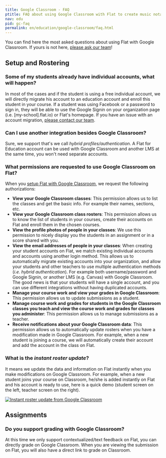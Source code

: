 ```yaml
---
title: Google Classroom - FAQ
ptitle: FAQ about using Google Classroom with Flat to create music notation assignments
nav: edu
pid: gc-faq
permalink: en/education/google-classroom/faq.html
---
```


You can find here the most asked questions about using Flat with Google Classroom. If yours is not here, [please ask our team](https://flat.io/support)!

## Setup and Rostering

### Some of my students already have individual accounts, what will happen?

In most of the cases and if the student is using a free individual account, we will directly migrate his account to an education account and enroll this student in your course.
If a student was using Facebook or a password to sign in, they will be able to use the Google Signin on your organization page (i.e. [my-school].flat.io) or Flat's homepage.
If you have an issue with an account migration, [please contact our team](https://flat.io/support).

### Can I use another integration besides Google Classroom?

Sure, we support that's we call *hybrid profiles/authentication*. A Flat for Education account can be used with Google Classroom and another LMS at the same time, you won't need separate accounts.

### What permissions are requested to use Google Classroom on Flat?

When you [setup Flat with Google Classroom](/help/en/education/google-classroom/setup-course.html), we request the following authorizations:

* **View your Google Classroom classes**: This permission allows us to list the classes and get the basic info. For example their names, sections, etc.
* **View your Google Classroom class rosters**: This permission allows us to know the list of students in your courses, create their accounts on Flat and enroll them in the chosen courses.
* **View the profile photos of people in your classes**: We use this permission to nicely display you the students in an assignment or in a score shared with you.
* **View the email addresses of people in your classes**: When creating your student accounts on Flat, we match existing individual accounts and accounts using another login method. This allows us to automatically migrate existing accounts into your organization, and allow your students and other teachers to use multiple authentication methods (*i.e. hybrid authentication*). For example both username/password and Google Signin, or another LMS (e.g. Canvas) with Google Classroom. The good news is that your students will have a single account, and you can use different integrations without having duplicated accounts.
* **Manage your course work and view your grades in Google Classroom**: This permission allows us to update submissions as a student.
* **Manage course work and grades for students in the Google Classroom classes you teach and view the course work and grades for classes you administer**: This permission allows us to manage submissions as a teacher.
* **Receive notifications about your Google Classroom data**: This permission allows us to automatically update rosters when you have a modification made in Google Classroom. For example, when a new student is joining a course, we will automatically create their account and add the account in the class on Flat.

### What is the  *instant roster update*?

It means we update the data and information on Flat instantly when you make modifications on Google Classroom. For example, when a new student joins your course on Classroom, he/she is added instantly on Flat and his account is ready to use, here is a quick demo (student screen on the left, teacher screen on the right).

[![Instant roster update from Google Classroom](/help/assets/img/google-docs/classroom-push.gif)](/help/assets/img/google-docs/classroom-push.gif)

## Assignments

### Do you support grading with Google Classroom?

At this time we only support contextualized/text feedback on Flat, you can directly grade on Google Classroom. When you are viewing the submission on Flat, you will also have a direct link to grade on Classroom.